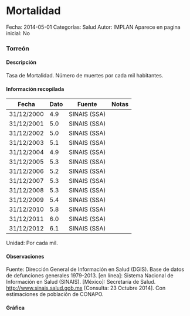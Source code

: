 Mortalidad
=====

Fecha: 2014-05-01
Categorías: Salud
Autor: IMPLAN
Aparece en pagina inicial: No

### Torreón

#### Descripción

Tasa de Mortalidad. Número de muertes por cada mil habitantes.

<!-- break -->

#### Información recopilada

<table class="table table-hover table-bordered matriz">
  <thead>
    <tr><th>Fecha</th><th>Dato</th><th>Fuente</th><th>Notas</th></tr>
  </thead>
  <tbody>
    <tr><td class="centrado">31/12/2000</td><td class="derecha">4.9</td><td>SINAIS (SSA)</td><td></td></tr>
    <tr><td class="centrado">31/12/2001</td><td class="derecha">5.0</td><td>SINAIS (SSA)</td><td></td></tr>
    <tr><td class="centrado">31/12/2002</td><td class="derecha">5.0</td><td>SINAIS (SSA)</td><td></td></tr>
    <tr><td class="centrado">31/12/2003</td><td class="derecha">5.1</td><td>SINAIS (SSA)</td><td></td></tr>
    <tr><td class="centrado">31/12/2004</td><td class="derecha">4.9</td><td>SINAIS (SSA)</td><td></td></tr>
    <tr><td class="centrado">31/12/2005</td><td class="derecha">5.3</td><td>SINAIS (SSA)</td><td></td></tr>
    <tr><td class="centrado">31/12/2006</td><td class="derecha">5.2</td><td>SINAIS (SSA)</td><td></td></tr>
    <tr><td class="centrado">31/12/2007</td><td class="derecha">5.3</td><td>SINAIS (SSA)</td><td></td></tr>
    <tr><td class="centrado">31/12/2008</td><td class="derecha">5.3</td><td>SINAIS (SSA)</td><td></td></tr>
    <tr><td class="centrado">31/12/2009</td><td class="derecha">5.4</td><td>SINAIS (SSA)</td><td></td></tr>
    <tr><td class="centrado">31/12/2010</td><td class="derecha">5.8</td><td>SINAIS (SSA)</td><td></td></tr>
    <tr><td class="centrado">31/12/2011</td><td class="derecha">6.0</td><td>SINAIS (SSA)</td><td></td></tr>
    <tr><td class="centrado">31/12/2012</td><td class="derecha">6.1</td><td>SINAIS (SSA)</td><td></td></tr>
  </tbody>
</table>

Unidad: Por cada mil.

#### Observaciones

Fuente: Dirección General de Información en Salud (DGIS). Base de datos de defunciones generales 1979-2013. [en línea]: Sistema Nacional de Información en Salud (SINAIS). [México]: Secretaría de Salud. <http://www.sinais.salud.gob.mx> [Consulta: 23 Octubre 2014]. Con estimaciones de población de CONAPO.

#### Gráfica

<div id="graficaDatos" class="grafica"></div>
<script>
  // Gráfica
  if (typeof vargraficaDatos === 'undefined') {
    vargraficaDatos = Morris.Line({
      element: 'graficaDatos',
      data: [{ fecha: '2000-12-31', dato: 4.9000 },{ fecha: '2001-12-31', dato: 5.0000 },{ fecha: '2002-12-31', dato: 5.0000 },{ fecha: '2003-12-31', dato: 5.1000 },{ fecha: '2004-12-31', dato: 4.9000 },{ fecha: '2005-12-31', dato: 5.3000 },{ fecha: '2006-12-31', dato: 5.2000 },{ fecha: '2007-12-31', dato: 5.3000 },{ fecha: '2008-12-31', dato: 5.3000 },{ fecha: '2009-12-31', dato: 5.4000 },{ fecha: '2010-12-31', dato: 5.8000 },{ fecha: '2011-12-31', dato: 6.0000 },{ fecha: '2012-12-31', dato: 6.1000 }],
      xkey: 'fecha',
      ykeys: ['dato'],
      labels: ['Dato'],
      lineColors: ['#FF5B02'],
      xLabelFormat: function(d) { return d.getDate()+'/'+(d.getMonth()+1)+'/'+d.getFullYear(); },
      dateFormat: function(ts) { var d = new Date(ts); return d.getDate() + '/' + (d.getMonth() + 1) + '/' + d.getFullYear(); }
    });
  }
</script>
